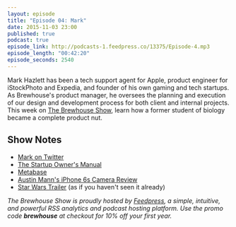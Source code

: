 ```yaml
---
layout: episode
title: "Episode 04: Mark"
date: 2015-11-03 23:00
published: true
podcast: true
episode_link: http://podcasts-1.feedpress.co/13375/Episode-4.mp3
episode_length: "00:42:20"
episode_seconds: 2540
---
```


Mark Hazlett has been a tech support agent for Apple, product engineer for iStockPhoto and Expedia, and founder of his own gaming and tech startups. As Brewhouse's product manager, he oversees the planning and execution of our design and development process for both client and internal projects. This week on [The Brewhouse Show][TBS], learn how a former student of biology became a complete product nut.

<!-- break -->

## Show Notes

- [Mark on Twitter](http://twitter.com/markhazlett)
- [The Startup Owner's Manual](http://steveblank.com/2012/02/09/two-giant-steps-forward-for-entrepreneurs/)
- [Metabase](http://www.metabase.com)
- [Austin Mann's iPhone 6s Camera Review](http://austinmann.com/trek/iphone-6s-camera-review-switzerland)
- [Star Wars Trailer](http://www.starwars.com/video/star-wars-the-force-awakens-trailer-official) (as if you haven't seen it already)

*The Brewhouse Show is proudly hosted by [Feedpress][FP], a simple, intuitive, and powerful RSS analytics and podcast hosting platform. Use the promo code **brewhouse** at checkout for 10% off your first year.*

[FP]: http://feed.press
[TBS]: http://brewhouse.io/show/